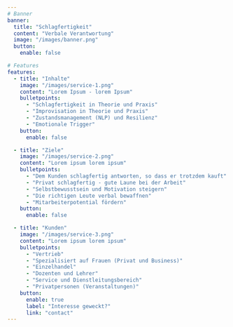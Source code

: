 ```yaml
---
# Banner
banner:
  title: "Schlagfertigkeit"
  content: "Verbale Verantwortung"
  image: "/images/banner.png"
  button:
    enable: false

# Features
features:
  - title: "Inhalte"
    image: "/images/service-1.png"
    content: "Lorem Ipsum - lorem Ipsum"
    bulletpoints:
      - "Schlagfertigkeit in Theorie und Praxis"
      - "Improvisation in Theorie und Praxis"
      - "Zustandsmanagement (NLP) und Resilienz"
      - "Emotionale Trigger"
    button:
      enable: false

  - title: "Ziele"
    image: "/images/service-2.png"
    content: "Lorem ipsum lorem ipsum"
    bulletpoints:
      - "Dem Kunden schlagfertig antworten, so dass er trotzdem kauft"
      - "Privat schlagfertig - gute Laune bei der Arbeit"
      - "Selbstbewusstsein und Motivation steigern"
      - "Die richtigen Leute verbal bewaffnen"
      - "Mitarbeiterpotential fördern"
    button:
      enable: false

  - title: "Kunden"
    image: "/images/service-3.png"
    content: "Lorem ipsum lorem ipsum"
    bulletpoints:
      - "Vertrieb"
      - "Spezialisiert auf Frauen (Privat und Business)"
      - "Einzelhandel"
      - "Dozenten und Lehrer"
      - "Service und Dienstleitungsbereich"
      - "Privatpersonen (Veranstaltungen)"
    button:
      enable: true
      label: "Interesse geweckt?"
      link: "contact"
---
```

